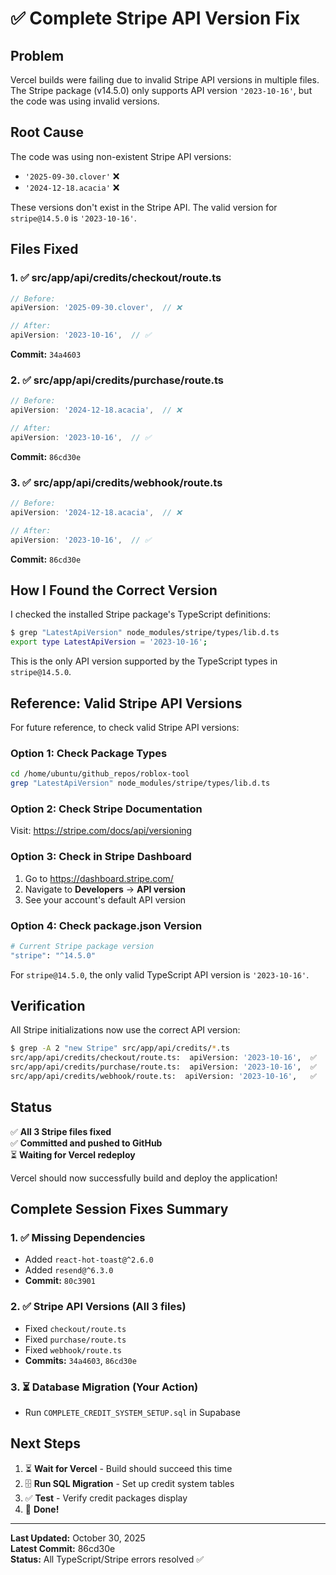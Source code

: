 # ✅ Complete Stripe API Version Fix

## Problem
Vercel builds were failing due to invalid Stripe API versions in multiple files. The Stripe package (v14.5.0) only supports API version `'2023-10-16'`, but the code was using invalid versions.

## Root Cause
The code was using non-existent Stripe API versions:
- `'2025-09-30.clover'` ❌
- `'2024-12-18.acacia'` ❌

These versions don't exist in the Stripe API. The valid version for `stripe@14.5.0` is `'2023-10-16'`.

## Files Fixed

### 1. ✅ src/app/api/credits/checkout/route.ts
```typescript
// Before:
apiVersion: '2025-09-30.clover',  // ❌

// After:
apiVersion: '2023-10-16',  // ✅
```
**Commit:** `34a4603`

### 2. ✅ src/app/api/credits/purchase/route.ts
```typescript
// Before:
apiVersion: '2024-12-18.acacia',  // ❌

// After:
apiVersion: '2023-10-16',  // ✅
```
**Commit:** `86cd30e`

### 3. ✅ src/app/api/credits/webhook/route.ts
```typescript
// Before:
apiVersion: '2024-12-18.acacia',  // ❌

// After:
apiVersion: '2023-10-16',  // ✅
```
**Commit:** `86cd30e`

## How I Found the Correct Version

I checked the installed Stripe package's TypeScript definitions:

```bash
$ grep "LatestApiVersion" node_modules/stripe/types/lib.d.ts
export type LatestApiVersion = '2023-10-16';
```

This is the only API version supported by the TypeScript types in `stripe@14.5.0`.

## Reference: Valid Stripe API Versions

For future reference, to check valid Stripe API versions:

### Option 1: Check Package Types
```bash
cd /home/ubuntu/github_repos/roblox-tool
grep "LatestApiVersion" node_modules/stripe/types/lib.d.ts
```

### Option 2: Check Stripe Documentation
Visit: https://stripe.com/docs/api/versioning

### Option 3: Check in Stripe Dashboard
1. Go to https://dashboard.stripe.com/
2. Navigate to **Developers** → **API version**
3. See your account's default API version

### Option 4: Check package.json Version
```bash
# Current Stripe package version
"stripe": "^14.5.0"
```

For `stripe@14.5.0`, the only valid TypeScript API version is `'2023-10-16'`.

## Verification

All Stripe initializations now use the correct API version:

```bash
$ grep -A 2 "new Stripe" src/app/api/credits/*.ts
src/app/api/credits/checkout/route.ts:  apiVersion: '2023-10-16',  ✅
src/app/api/credits/purchase/route.ts:  apiVersion: '2023-10-16',  ✅
src/app/api/credits/webhook/route.ts:  apiVersion: '2023-10-16',   ✅
```

## Status

✅ **All 3 Stripe files fixed**  
✅ **Committed and pushed to GitHub**  
⏳ **Waiting for Vercel redeploy**

Vercel should now successfully build and deploy the application!

## Complete Session Fixes Summary

### 1. ✅ Missing Dependencies
- Added `react-hot-toast@^2.6.0`
- Added `resend@^6.3.0`
- **Commit:** `80c3901`

### 2. ✅ Stripe API Versions (All 3 files)
- Fixed `checkout/route.ts`
- Fixed `purchase/route.ts`
- Fixed `webhook/route.ts`
- **Commits:** `34a4603`, `86cd30e`

### 3. ⏳ Database Migration (Your Action)
- Run `COMPLETE_CREDIT_SYSTEM_SETUP.sql` in Supabase

## Next Steps

1. ⏳ **Wait for Vercel** - Build should succeed this time
2. 🗄️ **Run SQL Migration** - Set up credit system tables
3. ✅ **Test** - Verify credit packages display
4. 🎉 **Done!**

---

**Last Updated:** October 30, 2025  
**Latest Commit:** 86cd30e  
**Status:** All TypeScript/Stripe errors resolved ✅
